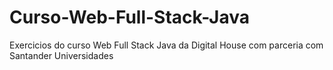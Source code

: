 # Curso-Web-Full-Stack-Java
Exercicios do curso Web Full Stack Java da Digital House com parceria com Santander Universidades
